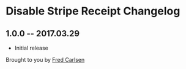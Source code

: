 # Disable Stripe Receipt Changelog

## 1.0.0 -- 2017.03.29

* Initial release

Brought to you by [Fred Carlsen](https://superbig.co)
